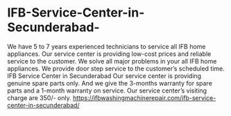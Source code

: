 # IFB-Service-Center-in-Secunderabad-
 We have 5 to 7 years experienced technicians to service all IFB home appliances. Our service center is providing low-cost prices and reliable service to the customer. We solve all major problems in your all IFB home appliances.  We provide door step service to the customer’s scheduled time. IFB Service Center in Secunderabad   Our service center is providing genuine spare parts only. And we give the 3-months warranty for spare parts and a 1-month warranty on service. Our service center’s visiting charge are 350/- only. https://ifbwashingmachinerepair.com/ifb-service-center-in-secunderabad/
